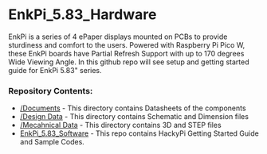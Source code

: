 # EnkPi_5.83_Hardware
EnkPi is a series of 4 ePaper displays mounted on PCBs to provide sturdiness and comfort to the users.
Powered with Raspberry Pi Pico W, these EnkPi boards have Partial Refresh Support with up to 170 degrees Wide Viewing Angle. In this github repo will see setup and getting started guide for EnkPi 5.83" series.


### Repository Contents:
  - [/Documents]() - This directory contains Datasheets of the components
  - [/Design Data]() - This directory contains Schematic and Dimension files
  - [/Mecahnical Data]() - This directory contains 3D and STEP files
  - [EnkPi_5.83_Software](https://github.com/sbcshop/EnkPi_5.83_Software) - This repo contains HackyPi Getting Started Guide and Sample Codes.
